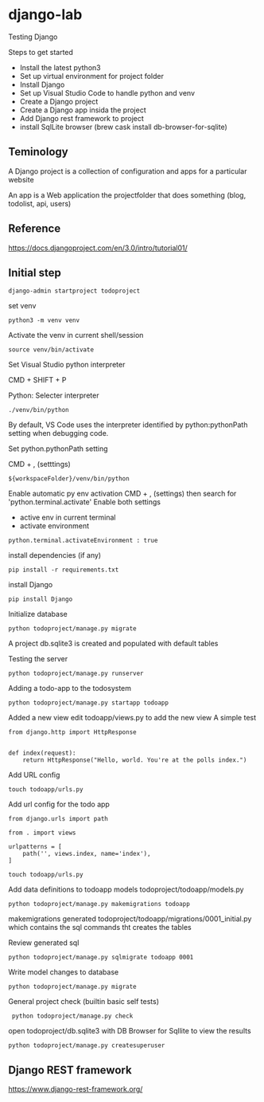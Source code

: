 # django-lab
Testing Django

Steps to get started

* Install the latest python3
* Set up virtual environment for project folder
* Install Django
* Set up Visual Studio Code to handle python and venv
* Create a Django project
* Create a Django app insida the project
* Add Django rest framework to project 
* install SqlLite browser (brew cask install db-browser-for-sqlite)

## Teminology
A Django project is a collection of configuration and apps for a particular website

An app is a Web application the projectfolder that does something (blog, todolist, api, users)

## Reference
https://docs.djangoproject.com/en/3.0/intro/tutorial01/

## Initial step
```
django-admin startproject todoproject
```

set venv

```
python3 -m venv venv
```

Activate the venv in current shell/session
```
source venv/bin/activate
```

Set Visual Studio python interpreter

CMD + SHIFT + P

Python: Selecter interpreter
```
./venv/bin/python
```

By default, VS Code uses the interpreter identified by python:pythonPath setting when debugging code.

Set python.pythonPath setting

CMD + ,   (setttings)
```
${workspaceFolder}/venv/bin/python
```

Enable automatic py env activation
CMD + ,    (settings)
then search for 'python.terminal.activate'
Enable both settings
* active env in current terminal
* activate environment
```
python.terminal.activateEnvironment : true
```

install dependencies (if any)
```
pip install -r requirements.txt
```

install Django
```
pip install Django
```

Initialize database
```
python todoproject/manage.py migrate
```
A project db.sqlite3 is created and populated with default tables

Testing the server
```
python todoproject/manage.py runserver
```

Adding a todo-app to the todosystem
```
python todoproject/manage.py startapp todoapp
```

Added a new view 
edit todoapp/views.py to add the new view
A simple test
```
from django.http import HttpResponse


def index(request):
    return HttpResponse("Hello, world. You're at the polls index.")
```

Add URL config

```
touch todoapp/urls.py
```
Add url config for the todo app
```
from django.urls import path

from . import views

urlpatterns = [
    path('', views.index, name='index'),
]
```

```
touch todoapp/urls.py
```

Add data definitions to todoapp models
todoproject/todoapp/models.py


```
python todoproject/manage.py makemigrations todoapp
```
makemigrations generated todoproject/todoapp/migrations/0001_initial.py which contains the sql commands tht creates the tables

Review generated sql
```
python todoproject/manage.py sqlmigrate todoapp 0001 
```

Write model changes to database
```
python todoproject/manage.py migrate
```

General project check (builtin basic self tests)
```
 python todoproject/manage.py check
```


open todoproject/db.sqlite3 with DB Browser for Sqllite to view the results

```
python todoproject/manage.py createsuperuser
```

## Django REST framework
https://www.django-rest-framework.org/